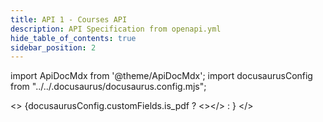 ```yaml
---
title: API 1 - Courses API
description: API Specification from openapi.yml
hide_table_of_contents: true
sidebar_position: 2
---
```


import ApiDocMdx from '@theme/ApiDocMdx';
import docusaurusConfig from "../../.docusaurus/docusaurus.config.mjs";


<>
{docusaurusConfig.customFields.is_pdf ? <></> : <ApiDocMdx id="using-single-yaml" />}
</>
